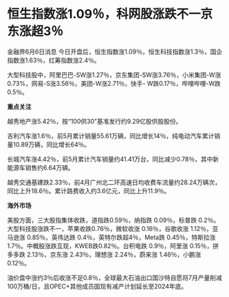 

# 恒生指数涨1.09％，科网股涨跌不一京东涨超3％

金融界6月6日消息 今日开盘后，恒生指数涨1.09％，恒生科技指数涨1.3％，国企指数涨1.63％，红筹指数涨2.4％。

大型科技股中，阿里巴巴-SW涨1.27％，京东集团-SW涨3.76％，小米集团-W涨0.73%，网易-S涨3.56％，美团-W涨2.71％，快手-
W跌0.17％，哔哩哔哩-W跌0.5％。

**重点关注**

越秀地产涨5.42％，按“100供30”基准发行约9.29亿股供股股份。

吉利汽车涨1.6％，前5月累计销量55.61万辆，同比增长14％，纯电动汽车累计销量10.89万辆，同比增长64％。

长城汽车涨4.42％，前5月累计汽车销量约41.41万台，同比减少0.78％，其中新能源车销售约6.64万辆。

越秀交通基建跌2.33％，前4月广州北二环高速日均收费车流量约28.24万辆次，同比上升18.6％。累计路费收入约3.6亿元，同比上升11.9％。

**海外市场**

美股方面，三大股指集体收跌，道指跌0.59％，纳指跌 0.09％，标普跌 0.2％。大型科技股涨跌不一，苹果收跌0.76％，微软收涨 0.16％，谷歌收涨
1.12％，亚马逊涨 0.85％，英伟达跌 0.4％，英特尔跌超4％，Meta跌 0.45％，特斯拉涨
1.7％。中概股涨跌互现，KWEB跌0.82％。台积电跌 0.9％，阿里涨 0.15％，拼多多跌 2.13％，京东涨 2.43％，理想涨 2.24％，蔚来涨
1.46％，小鹏涨 0.12％。

油价盘中涨约3％后收涨不足0.8％，全球最大石油出口国沙特自愿将7月产量削减100万桶/日，且OPEC+其他成员国现有减产计划延长至2024年底。

